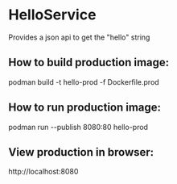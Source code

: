 # HelloService

Provides a json api to get the "hello" string

## How to build production image:

 podman build -t hello-prod -f Dockerfile.prod 

## How to run production image:

podman run --publish 8080:80 hello-prod

## View production in browser:

http://localhost:8080